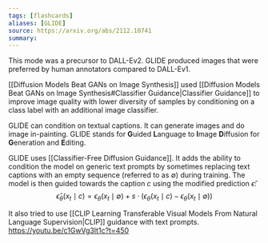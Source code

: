 ```yaml
---
tags: [flashcards]
aliases: [GLIDE]
source: https://arxiv.org/abs/2112.10741
summary:
---
```


This mode was a precursor to DALL-Ev2. GLIDE produced images that were preferred by human annotators compared to DALL-Ev1.

[[Diffusion Models Beat GANs on Image Synthesis]] used [[Diffusion Models Beat GANs on Image Synthesis#Classifier Guidance|Classifier Guidance]] to improve image quality with lower diversity of samples by conditioning on a class label with an additional image classifier.

GLIDE can condition on textual captions. It can generate images and do image in-painting. GLIDE stands for **G**uided **L**anguage to **I**mage **D**iffusion for **G**eneration and **E**diting.

GLIDE uses [[Classifier-Free Diffusion Guidance]]. It adds the ability to condition the model on generic text prompts by sometimes replacing text captions with an empty sequence (referred to as $\emptyset$) during training. The model is then guided towards the caption $c$ using the modified prediction $\hat{\epsilon}$:
$$\hat{\epsilon}_\theta\left(x_t \mid c\right)=\epsilon_\theta\left(x_t \mid \emptyset\right)+s \cdot\left(\epsilon_\theta\left(x_t \mid c\right)-\epsilon_\theta\left(x_t \mid \emptyset\right)\right)$$

It also tried to use [[CLIP Learning Transferable Visual Models From Natural Language Supervision|CLIP]] guidance with text prompts.
https://youtu.be/c1GwVg3lt1c?t=450